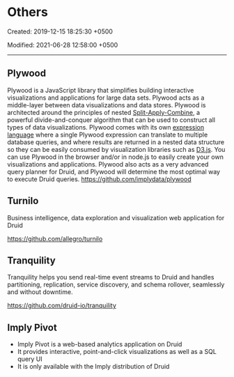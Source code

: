 # Others

Created: 2019-12-15 18:25:30 +0500

Modified: 2021-06-28 12:58:00 +0500

---

## Plywood

Plywood is a JavaScript library that simplifies building interactive visualizations and applications for large data sets. Plywood acts as a middle-layer between data visualizations and data stores.
Plywood is architected around the principles of nested [Split-Apply-Combine](http://www.jstatsoft.org/article/view/v040i01/v40i01.pdf), a powerful divide-and-conquer algorithm that can be used to construct all types of data visualizations. Plywood comes with its own [expression language](https://github.com/implydata/plywood/blob/master/docs/expressions.md) where a single Plywood expression can translate to multiple database queries, and where results are returned in a nested data structure so they can be easily consumed by visualization libraries such as [D3.js](http://d3js.org/).
You can use Plywood in the browser and/or in node.js to easily create your own visualizations and applications.
Plywood also acts as a very advanced query planner for Druid, and Plywood will determine the most optimal way to execute Druid queries.
<https://github.com/implydata/plywood>

## Turnilo

Business intelligence, data exploration and visualization web application for Druid

<https://github.com/allegro/turnilo>

## Tranquility

Tranquility helps you send real-time event streams to Druid and handles partitioning, replication, service discovery, and schema rollover, seamlessly and without downtime.

<https://github.com/druid-io/tranquility>

## Imply Pivot

- Imply Pivot is a web-based analytics application on Druid
- It provides interactive, point-and-click visualizations as well as a SQL query UI
- It is only available with the Imply distribution of Druid
